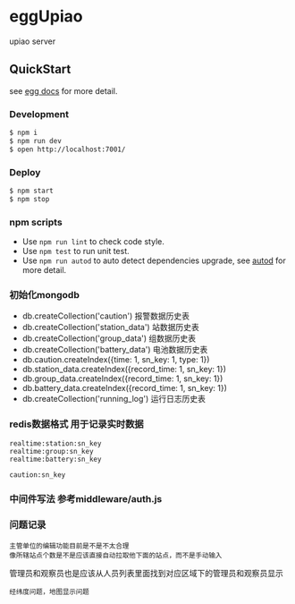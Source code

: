 # eggUpiao

upiao server

## QuickStart

<!-- add docs here for user -->

see [egg docs][egg] for more detail.

### Development

```bash
$ npm i
$ npm run dev
$ open http://localhost:7001/
```

### Deploy

```bash
$ npm start
$ npm stop
```

### npm scripts

- Use `npm run lint` to check code style.
- Use `npm test` to run unit test.
- Use `npm run autod` to auto detect dependencies upgrade, see [autod](https://www.npmjs.com/package/autod) for more detail.


[egg]: https://eggjs.org


### 初始化mongodb

- db.createCollection('caution')        报警数据历史表
- db.createCollection('station_data')   站数据历史表
- db.createCollection('group_data')     组数据历史表
- db.createCollection('battery_data')   电池数据历史表
- db.caution.createIndex({time: 1, sn_key: 1, type: 1})
- db.station_data.createIndex({record_time: 1, sn_key: 1})
- db.group_data.createIndex({record_time: 1, sn_key: 1})
- db.battery_data.createIndex({record_time: 1, sn_key: 1})
- db.createCollection('running_log')    运行日志历史表

### redis数据格式 用于记录实时数据

    realtime:station:sn_key
    realtime:group:sn_key
    realtime:battery:sn_key

    caution:sn_key  


### 中间件写法 参考middleware/auth.js


### 问题记录

    主管单位的编辑功能目前是不是不太合理
    像所辖站点个数是不是应该直接自动拉取他下面的站点，而不是手动输入
管理员和观察员也是应该从人员列表里面找到对应区域下的管理员和观察员显示

    经纬度问题，地图显示问题
